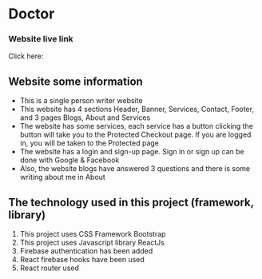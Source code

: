 # Doctor

### Website live link

Click here: []()

## Website some information

- This is a single person writer website
- This website has 4 sections Header, Banner, Services, Contact, Footer, and 3 pages Blogs, About and Services
- The website has some services, each service has a button clicking the button will take you to the Protected Checkout page. If you are logged in, you will be taken to the Protected page
- The website has a login and sign-up page. Sign in or sign up can be done with Google & Facebook
- Also, the website blogs have answered 3 questions and there is some writing about me in About

## The technology used in this project (framework, library)

1. This project uses CSS Framework Bootstrap
2. This project uses Javascript library ReactJs
3. Firebase authentication has been added
4. React firebase hooks have been used
5. React router used